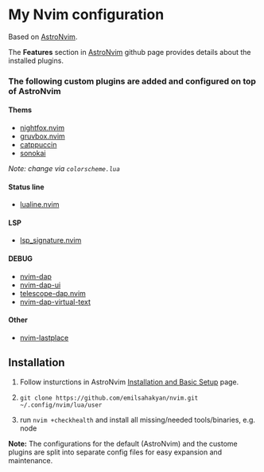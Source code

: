 # My Nvim configuration

Based on [AstroNvim](https://astronvim.github.io/).

The __Features__ section in [AstroNvim](https://astronvim.github.io/) github page provides details about the installed plugins.  

### The following custom plugins are added and configured on top of AstroNvim
#### Thems
- [nightfox.nvim](https://github.com/EdenEast/nightfox.nvim)
- [gruvbox.nvim](https://github.com/ellisonleao/gruvbox.nvim)
- [catppuccin](https://github.com/catppuccin/nvim)
- [sonokai](https://github.com/sainnhe/sonokai)

_Note: change via `colorscheme.lua`_

#### Status line
- [lualine.nvim](https://github.com/nvim-lualine/lualine.nvim)

#### LSP
- [lsp_signature.nvim](https://github.com/ray-x/lsp_signature.nvim)

#### DEBUG
- [nvim-dap](https://github.com/mfussenegger/nvim-dap)
- [nvim-dap-ui](https://github.com/rcarriga/nvim-dap-ui)
- [telescope-dap.nvim](https://github.com/nvim-telescope/telescope-dap.nvim)
- [nvim-dap-virtual-text](https://github.com/theHamsta/nvim-dap-virtual-text)

#### Other
- [nvim-lastplace](https://github.com/ethanholz/nvim-lastplace)

## Installation 
1. Follow insturctions in AstroNvim [Installation and Basic Setup](https://github.com/AstroNvim/AstroNvim) page.

2. `git clone https://github.com/emilsahakyan/nvim.git ~/.config/nvim/lua/user` 
3. run `nvim +checkhealth` and install all missing/needed tools/binaries, e.g. node


__Note:__ The configurations for the default (AstroNvim) and the custome plugins are split into separate config files for easy expansion and maintenance.
